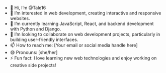 - 👋 Hi, I’m @Tale16
- 👀 I’m interested in web development, creating interactive and responsive websites.
- 🌱 I’m currently learning JavaScript, React, and backend development with Python and Django.
- 💞️ I’m looking to collaborate on web development projects, particularly in building user-friendly interfaces.
- 📫 How to reach me: [Your email or social media handle here]
- 😄 Pronouns: [she/her]
- ⚡ Fun fact: I love learning new web technologies and enjoy working on creative side projects!

<!---
Tale16/Tale16 is a ✨ special ✨ repository because its `README.md` (this file) appears on your GitHub profile.
You can click the Preview link to take a look at your changes.
--->

